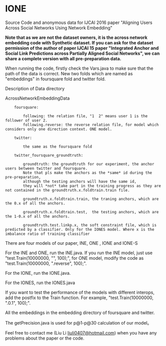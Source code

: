 # IONE
Source Code and anonymous data for IJCAI 2016 paper "Aligning Users Across Social Networks Using Network Embedding"

<b>Note that as we are not the dataset owners, it is the across network embedding code with Synthetic dataset. If you can ask for the dataset permission of the author of paper IJCAI 15 paper "Integrated Anchor and Social Link Predictions across Partially Aligned Social Networks", we can share a complete version with all pre-preparation data.</b>

When running the code, firstly check the Vars.java to make sure that the path of the data is correct.  New two folds which are named as "embeddings" in foursquare fold and twitter fold.

Description of Data directory

   AcrossNetworkEmbeddingData
   
   		foursquare:
   		
   			following: the relation file, "1  2" means user 1 is the follower of user 2.  			   			
   			following.reverse: the reverse relation file, for model which considers only one direction context. ONE model.
   			
   		twitter:
   		
   			the same as the foursquare fold
   			
   		twitter_foursquare_groundtruth:
   		
   			groundtruth: the groundtruth for our experiment, the anchor users between twitter and foursquare. 
   			Note that pls make the anchors as the *same* id during the pre-preparation, 
   			although the testing anchors will have the same id, 
   			they will *not* take part in the training progress as they are not contained in the groundtruth.x.foldtrain.train file.	
   			
   			groundtruth.x.foldtrain.train, the traning anchors, which are the 0.x of all the anchors.
   			
   			groundtruth.x.foldtrain.test,  the testing anchors, which are the 1-0.x of all the anchors.
   			
   			groundtruth.test.linkp.x, the soft constraint file, which is predicted by a classifier. Only for the IONES model. Where x is the imbalance ratio of training classifier
   			

There are four models of our paper, INE, ONE , IONE and IONE-S

For the INE and ONE, run the INE.java. If you run the INE model, just use "test.Train(10000000, "", 100);", for ONE model,
modify the code as "test.Train(10000000, ".reverse", 100);".

For the IONE, run the IONE.java.

For the IONES, run the IONES.java

If you want to test the performance of the models with different interops, add the postfix to the Train function. For example,
"test.Train(10000000, ".0.1", 100);".

All the embeddings in the embedding directory of foursquare and twitter.

The getPrecision.java is used for p@1-p@30 calculation of our model。

Feel free to contact me (Liu Li liuli0407@hotmail.com) when you have any problems about the paper or the code. 
